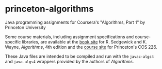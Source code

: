 # princeton-algorithms
Java programming assignments for Coursera's "Algorithms, Part 1" by Princeton University

Some course materials, including assignment specifications and course-specific libraries, are available at the [book site](https://algs4.cs.princeton.edu/home/) for R. Sedgewick and K. Wayne, *Algorithms*, 4th edition and the [course site](http://www.cs.princeton.edu/courses/archive/spring16/cos226/assignments.php) for Princeton's COS 226.

These Java files are intended to be compiled and run with the `javac-algs4` and `java-algs4` wrappers provided by the authors of *Algorithms*.
